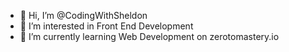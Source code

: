 - 👋 Hi, I’m @CodingWithSheldon
- 👀 I’m interested in Front End Development
- 🌱 I’m currently learning Web Development on zerotomastery.io


